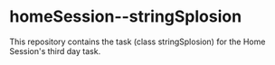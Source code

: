 # homeSession--stringSplosion
This repository contains the task (class stringSplosion) for the Home Session's third day task.
